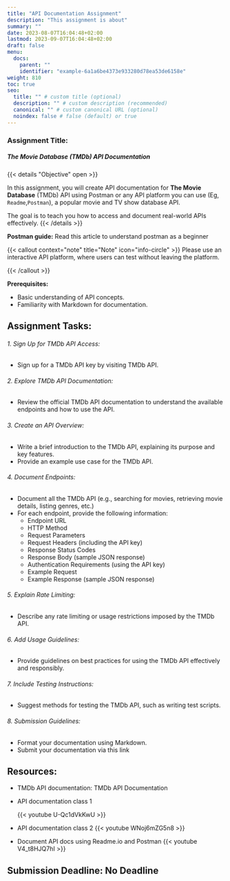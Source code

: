 ```yaml
---
title: "API Documentation Assignment"
description: "This assignment is about"
summary: ""
date: 2023-08-07T16:04:48+02:00
lastmod: 2023-09-07T16:04:48+02:00
draft: false
menu:
  docs:
    parent: ""
    identifier: "example-6a1a6be4373e933280d78ea53de6158e"
weight: 810
toc: true
seo:
  title: "" # custom title (optional)
  description: "" # custom description (recommended)
  canonical: "" # custom canonical URL (optional)
  noindex: false # false (default) or true
---
```


### Assignment Title:

##### The Movie Database (TMDb) API Documentation

{{< details "Objective" open >}}

In this assignment, you will create API documentation for **The Movie Database** (TMDb) API using Postman or any API platform you can use (Eg, `Readme`,`Postman`), a popular movie and TV show database API.

The goal is to teach you how to access and document real-world APIs effectively.
{{< /details >}}

**Postman guide:** Read this article to understand postman as a beginner

{{< callout context="note" title="Note" icon="info-circle" >}}
Please use an interactive API platform, where users can test without leaving the platform.

{{< /callout >}}

**Prerequisites:**

- Basic understanding of API concepts.
- Familiarity with Markdown for documentation.

## Assignment Tasks:

###### 1. Sign Up for TMDb API Access:

- Sign up for a TMDb API key by visiting TMDb API.

###### 2. Explore TMDb API Documentation:

- Review the official TMDb API documentation to understand the available endpoints and how to use the API.

###### 3. Create an API Overview:

- Write a brief introduction to the TMDb API, explaining its purpose and key features.
- Provide an example use case for the TMDb API.

###### 4. Document Endpoints:

- Document all the TMDb API (e.g., searching for movies, retrieving movie details, listing genres, etc.)
- For each endpoint, provide the following information:
  - Endpoint URL
  - HTTP Method
  - Request Parameters
  - Request Headers (including the API key)
  - Response Status Codes
  - Response Body (sample JSON response)
  - Authentication Requirements (using the API key)
  - Example Request
  - Example Response (sample JSON response)

###### 5. Explain Rate Limiting:

- Describe any rate limiting or usage restrictions imposed by the TMDb API.

###### 6. Add Usage Guidelines:

- Provide guidelines on best practices for using the TMDb API effectively and responsibly.

###### 7. Include Testing Instructions:

- Suggest methods for testing the TMDb API, such as writing test scripts.

###### 8. Submission Guidelines:

- Format your documentation using Markdown.
- Submit your documentation via this link

## Resources:

- TMDb API documentation: TMDb API Documentation

- API documentation class 1

  {{< youtube U-Qc1dVkKwU >}}

- API documentation class 2
  {{< youtube WNoj6mZG5n8 >}}

- Document API docs using Readme.io and Postman
  {{< youtube V4_t8HJQ7hI >}}

## Submission Deadline: No Deadline
